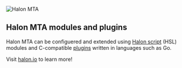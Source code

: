 ![Halon MTA](https://github.com/halon-extras/.github/blob/main/porfile/github-readme.jpg) 

## Halon MTA modules and plugins

Halon MTA can be configuered and extended using [Halon script](https://docs.halon.io/hsl/) (HSL) modules
and C-compatible [plugins](https://docs.halon.io/manual/plugins.html) written in languages such as Go.

Visit [halon.io](https://halon.io) to learn more!
